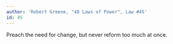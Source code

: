 ```yaml
---
author: 'Robert Greene, "48 Laws of Power", Law #45'
id: 45
---
```


Preach the need for change, but never reform too much at once.